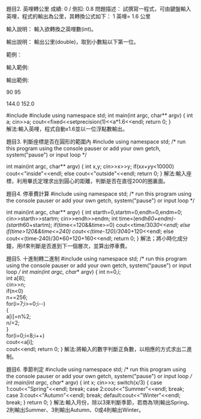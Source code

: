 題目2. 英哩轉公里
成績: 0 / 倒扣: 0.8
問題描述：
試撰寫一程式，可由鍵盤輸入英哩，程式的輸出為公里，其轉換公式如下：
1 英哩= 1.6 公里

輸入說明：
輸入欲轉換之英哩數(int)。

輸出說明：
輸出公里(double)，取到小數點以下第一位。

範例：

輸入範例:

輸出範例:

90
95

144.0
152.0


#include <iostream>
#include<iomanip>
using namespace std;
int main(int argc, char** argv) {
	int a;
	cin>>a;
	cout<<fixed<<setprecision(1)<<a*1.6<<endl;
	return 0;
}	
解法:輸入英哩，程式自動x1.6並以一位浮點數輸出。

題目3. 判斷座標是否在圓形的範圍內
#include <iostream>
using namespace std;
/* run this program using the console pauser or add your own getch, system("pause") or input loop */

int main(int argc, char** argv) {
	int x,y;
	cin>>x>>y;
	if(x*x+y*y<10000)
	cout<<"inside"<<endl;
	else
	cout<<"outside"<<endl;
	return 0;
}
解法:輸入座標，利用畢氏定理求出到圓心的距離，判斷是否在直徑200的圈裏面。

題目4. 停車費計算
#include <iostream>
using namespace std;
/* run this program using the console pauser or add your own getch, system("pause") or input loop */

int main(int argc, char** argv) {
	int starth=0,startm=0,endh=0,endm=0;
	cin>>starth>>startm; 
	cin>>endh>>endm;
	int time=(endh*60+endm)-(starth*60+startm);
	if(time<=120&&time>=0) 
	cout<<time/30*30<<endl;
	else if(time>120&&time<=240) 
	cout<<(time-120)/30*40+120<<endl;
	else 
	cout<<(time-240)/30*60+120+160<<endl;
	return 0;
}
解法；將小時化成分鐘，用if來判斷是否進到下一個層次，並算出停車費。

題目5. 十進制轉二進制
#include <iostream>
using namespace std;
/* run this program using the console pauser or add your own getch, system("pause") or input loop */
int main(int argc, char** argv) {
    int n=0,i;  
    int a[8];  
    cin>>n;  
    if(n<0)   
        n+=256;  
    for(i=7;i>=0;i--)  
	{  
        a[i]=n%2;  
        n/=2;  
    }  
    for(i=0;i<8;i++)  
        cout<<a[i];  
	cout<<endl; 
	return 0;
}
解法:將輸入的數字判斷正負數，以相應的方式求出二進制。

題目6. 季節判定
#include <iostream>
using namespace std;
/* run this program using the console pauser or add your own getch, system("pause") or input loop */
int main(int argc, char** argv) {
	int x;
	cin>>x;
	switch(x/3)
	{
		case 1:cout<<"Spring"<<endl;
		break;
		case 2:cout<<"Summer"<<endl;
		break;
		case 3:cout<<"Autumn"<<endl;
		break;
		default:cout<<"Winter"<<endl;
		break;
	} 
	return 0;
}
解法:輸入月份，除以3來判斷季節，若商為1則輸出Spring、2則輸出Summer、3則輸出Autumn、0或4則輸出Winter。
